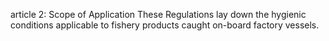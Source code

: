 article 2: Scope of Application
These Regulations lay down the hygienic conditions applicable to fishery products caught on-board factory vessels.
<ul>
</ul>